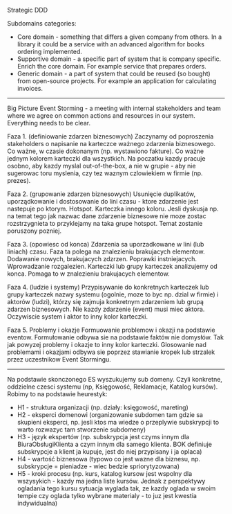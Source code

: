 Strategic DDD

Subdomains categories:
- Core domain - something that differs a given company from others. In a library it could be a service with an advanced algorithm for books ordering implemented.
- Supportive domain - a specific part of system that is company specific. Enrich the core domain. For example service that prepares orders.
- Generic domain - a part of system that could be reused (so bought) from open-source projects. For example an application for calculating invoices.

---

Big Picture Event Storming - a meeting with internal stakeholders and team where we agree on common actions and resources in our system. Everything needs to be clear.

Faza 1. (definiowanie zdarzen biznesowych)
Zaczynamy od poproszenia stakeholders o napisanie na karteczce ważnego zdarzenia biznesowego. Co ważne, w czasie dokonanym (np. wystawiono fakture). Co ważne jednym kolorem karteczki dla wszystkich.
Na poczatku kazdy pracuje osobno, aby kazdy myslal out-of-the-box, a nie w grupie - aby nie sugerowac toru myslenia, czy tez waznym czlowiekiem w firmie (np. prezes).

Faza 2. (grupowanie zdarzen biznesowych)
Usunięcie duplikatów, uporządkowanie i dostosowanie do lini czasu - ktore zdarzenie jest nastepuje po ktorym.
Hotspot. Karteczka innego koloru. Jesli dyskusja np. na temat tego jak nazwac dane zdarzenie biznesowe nie moze zostac rozstrzygnieta to przyklejamy na taka grupe hotspot. Temat zostanie poruszony pozniej.

Faza 3. (opowiesc od konca)
Zdarzenia sa uporzadkowane w lini (lub liniach) czasu. Faza ta polega na znalezieniu brakujacych elementow.
Dodawanie nowych, brakujacych zdzrzen. Poprawki instniejacych. Wprowadzanie rozgalezien.
Karteczki lub grupy karteczek analizujemy od konca. Pomaga to w znalezieniu brakujacych elementow.

Faza 4. (ludzie i systemy)
Przypisywanie do konkretnych karteczek lub grupy karteczek nazwy systemu (ogolnie, moze to byc np. dzial w firmie) i aktorów (ludzi), którzy się zajmuja konkretnym zdarzeniem lub grupą zdarzen biznesowych.
Nie kazdy zdarzenie (event) musi miec aktora. Oczywiscie system i aktor to inny kolor karteczki.

Faza 5. Problemy i okazje
Formuowanie problemow i okazji na podstawie eventow. Formułowanie odbywa sie na podstawie faktów nie domysłów. 
Tak jak powyzej problemy i okazje to inny kolor karteczki. 
Glosowanie nad problemami i okazjami odbywa sie poprzez stawianie kropek lub strzalek przez uczestnikow Event Stormingu.

---

Na podstawie skonczonego ES wyszukujemy sub domeny. Czyli konkretne, oddzielne czesci systemu (np, Księgowość, Reklamacje, Katalog kursów). Robimy to na podstawie heurestyk:
- H1 - struktura organizacji (np. działy: księgowość, mareting)
- H2 - eksperci domenowi (organizowanie subdomen tam gdzie sa skupieni eksperci, np. jesli ktos ma wiedze o przeplywie subskrypcji to warto rozwazyc tam stworzenie subdomeny)
- H3 - język ekspertów (np. subskrypcja jest czyms innym dla BiuraObsługiKlienta a czym innym dla samego klienta. BOK definiuje subskrypcje a klient ja kupuje, jest do niej przypisany i ja oplaca)
- H4 - wartość biznesowa (typowo co jest wazne dla biznesu, np. subskrypcje = pieniadze - wiec bedzie spriorytyzowana)
- H5 - kroki procesu (np. kurs, katalog kursow jest wspolny dla wszysykich - kazdy ma jedna liste kursów. Jednak z perspektywy ogladania tego kursu sytuacja wyglada tak, ze kazdy oglada w swoim tempie czy oglada tylko wybrane materialy - to juz jest kwestia indywidualna)

